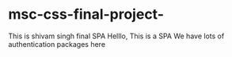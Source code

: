 # msc-css-final-project-
This is shivam singh final SPA 
Helllo,
This is a SPA 
We have lots of authentication packages here
